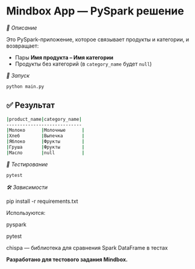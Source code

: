 # Mindbox App — PySpark решение

*📌 Описание*

Это PySpark-приложение, которое связывает продукты и категории, и возвращает:
- Пары **Имя продукта – Имя категории**
- Продукты без категорий (в `category_name` будет `null`)


*🚀 Запуск*


```bash
python main.py
```


## ✅ Результат

```bash
|product_name|category_name|
----------------------------
|Молоко      |Молочные      |
|Хлеб        |Выпечка       |
|Яблоко      |Фрукты        |
|Груша       |Фрукты        |
|Масло       |null          |
```


*🧪 Тестирование*

```bash
pytest
```

*🛠️ Зависимости*

pip install -r requirements.txt

Используются:

pyspark

pytest

chispa — библиотека для сравнения Spark DataFrame в тестах

**Разработано для тестового задания Mindbox.**